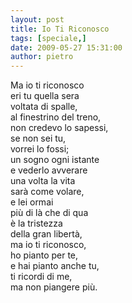 ```yaml
---
layout: post
title: Io Ti Riconosco
tags: [speciale,]
date: 2009-05-27 15:31:00
author: pietro
---
```

Ma io ti riconosco<br/>eri tu quella sera<br/>voltata di spalle,<br/>al finestrino del treno,<br/>non credevo lo sapessi,<br/>se non sei tu,<br/>vorrei lo fossi;<br/>un sogno ogni istante<br/>e vederlo avverare<br/>una volta la vita<br/>sarà come volare,<br/>e lei ormai<br/>più di là che di qua<br/>è la tristezza<br/>della gran libertà,<br/>ma io ti riconosco,<br/>ho pianto per te,<br/>e hai pianto anche tu,<br/>ti ricordi di me,<br/>ma non piangere più.
